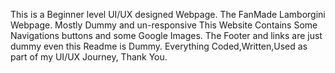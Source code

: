 This is a Beginner level UI/UX designed Webpage.
The FanMade Lamborgini Webpage. Mostly Dummy and un-responsive
This Website Contains Some Navigations buttons and some Google Images.
The Footer and links are just dummy even this Readme is Dummy.
Everything Coded,Written,Used as part of my UI/UX Journey, Thank You.
